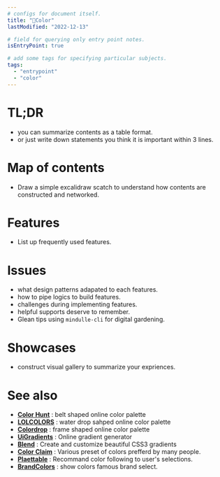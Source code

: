 ```yaml
---
# configs for document itself.
title: "🎉Color"
lastModified: "2022-12-13"

# field for querying only entry point notes.
isEntryPoint: true

# add some tags for specifying particular subjects.
tags:
  - "entrypoint"
  - "color"
---
```

# TL;DR
- you can summarize contents as a table format.
- or just write down statements you think it is important within 3 lines.


# Map of contents
- Draw a simple excalidraw scatch to understand how contents are constructed and networked.

# Features
- List up frequently used features.

# Issues
- what design patterns adapated to each features.
- how to pipe logics to build features.
- challenges during implementing features.
- helpful supports deserve to remember.
- Glean tips using `mindulle-cli` for digital gardening.

# Showcases
- construct visual gallery to summarize your expriences.

# See also
- __[Color Hunt](https://colorhunt.co/)__ : belt shaped online color palette
- __[LOLCOLORS](https://www.webdesignrankings.com/resources/lolcolors/)__ : water drop sahped online color palette
- __[Colordrop](https://colordrop.io/)__ : frame shaped online color palette
- __[UiGradients](https://uigradients.com/#EmeraldWater)__ : Online gradient generator
- __[Blend](http://www.colinkeany.com/blend/)__ : Create and customize beautiful CSS3 gradients
- __[Color Claim](https://vanschneider.com/colors)__ : Various preset of colors prefferd by many people.
- __[Plaettable](https://www.palettable.io/E7EAD9)__ : Recommand color following to user's selections.
- __[BrandColors](https://brandcolors.net/)__ : show colors famous brand select.